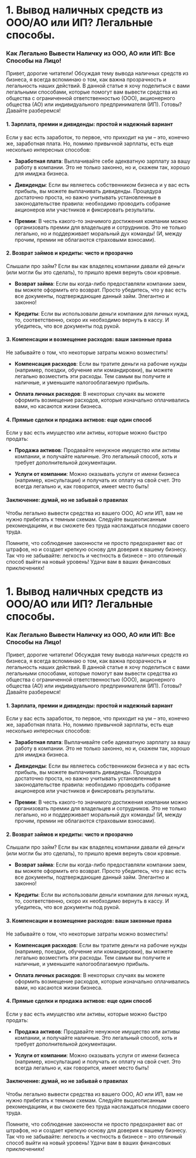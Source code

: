 # 1. Вывод наличных средств из ООО/АО или ИП? Легальные способы.
### Как Легально Вывести Наличку из ООО, АО или ИП: Все Способы на Лицо!

Привет, дорогие читатели! Обсуждая тему вывода наличных средств из бизнеса, я всегда вспоминаю о том, как важна прозрачность и легальность наших действий. В данной статье я хочу поделиться с вами легальными способами, которые помогут вам вывести средства из общества с ограниченной ответственностью (ООО), акционерного общества (АО) или индивидуального предпринимателя (ИП). Готовы? Давайте разберемся!

#### 1. Зарплата, премии и дивиденды: простой и надежный вариант

Если у вас есть заработок, то первое, что приходит на ум – это, конечно же, заработная плата. Но, помимо привычной зарплаты, есть еще несколько интересных способов:

- **Заработная плата**: Выплачивайте себе адекватную зарплату за вашу работу в компании. Это не только законно, но и, скажем так, хорошо для имиджа бизнеса.

- **Дивиденды**: Если вы являетесь собственником бизнеса и у вас есть прибыль, вы можете выплачивать дивиденды. Процедура достаточно проста, но важно учитывать установленные в законодательстве правила: необходимо проводить собрание акционеров или участников и фиксировать результаты.

- **Премии**: В честь какого-то значимого достижения компании можно организовать премии для владельцев и сотрудников. Это не только легально, но и поддерживает моральный дух команды! (И, между прочим, премии не облагаются страховыми взносами).

#### 2. Возврат займов и кредиты: чисто и прозрачно

Слышали про займ? Если вы как владелец компании давали ей деньги (или могли бы это сделать), то пришло время вернуть свои кровные.

- **Возврат займа**: Если вы когда-либо предоставляли компании заем, вы можете оформить его возврат. Просто убедитесь, что у вас есть все документы, подтверждающие данный займ. Элегантно и законно!

- **Кредиты**: Если вы использовали деньги компании для личных нужд, то, соответственно, скоро их необходимо вернуть в кассу. И убедитесь, что все документы под рукой.

#### 3. Компенсации и возмещение расходов: ваши законные права

Не забывайте о том, что некоторые затраты можно возместить!

- **Компенсация расходов**: Если вы тратите деньги на рабочие нужды (например, поездки, обучение или командировки), вы можете легально возместить эти расходы. Тем самым вы получите и наличные, и уменьшите налогооблагаемую прибыль.

- **Оплата личных расходов**: В некоторых случаях вы можете оформить возмещение расходов, которые изначально оплачивались вами, но касаются жизни бизнеса.

#### 4. Прямые сделки и продажа активов: еще один способ

Если у вас есть имущество или активы, которые можно быстро продать:

- **Продажа активов**: Продавайте ненужное имущество или активы компании, и получайте наличные. Это легальный способ, хоть и требует дополнительной документации.

- **Услуги от компании**: Можно оказывать услуги от имени бизнеса (например, консультации) и получать их оплату на свой счет. Это всегда легально и, как говорится, имеет место быть!

#### Заключение: думай, но не забывай о правилах

Чтобы легально вывести средства из вашего ООО, АО или ИП, вам не нужно прибегать к темным схемам. Следуйте вышеописанным рекомендациям, и вы сможете без труда наслаждаться плодами своего труда.

Помните, что соблюдение законности не просто предохраняет вас от штрафов, но и создает крепкую основу для доверия к вашему бизнесу. Так что не забывайте: легкость и честность в бизнесе – это отличный способ выйти на новый уровень! Удачи вам в ваших финансовых приключениях!

# 1. Вывод наличных средств из ООО/АО или ИП? Легальные способы.
### Как Легально Вывести Наличку из ООО, АО или ИП: Все Способы на Лицо!

Привет, дорогие читатели! Обсуждая тему вывода наличных средств из бизнеса, я всегда вспоминаю о том, как важна прозрачность и легальность наших действий. В данной статье я хочу поделиться с вами легальными способами, которые помогут вам вывести средства из общества с ограниченной ответственностью (ООО), акционерного общества (АО) или индивидуального предпринимателя (ИП). Готовы? Давайте разберемся!

#### 1. Зарплата, премии и дивиденды: простой и надежный вариант

Если у вас есть заработок, то первое, что приходит на ум – это, конечно же, заработная плата. Но, помимо привычной зарплаты, есть еще несколько интересных способов:

- **Заработная плата**: Выплачивайте себе адекватную зарплату за вашу работу в компании. Это не только законно, но и, скажем так, хорошо для имиджа бизнеса.

- **Дивиденды**: Если вы являетесь собственником бизнеса и у вас есть прибыль, вы можете выплачивать дивиденды. Процедура достаточно проста, но важно учитывать установленные в законодательстве правила: необходимо проводить собрание акционеров или участников и фиксировать результаты.

- **Премии**: В честь какого-то значимого достижения компании можно организовать премии для владельцев и сотрудников. Это не только легально, но и поддерживает моральный дух команды! (И, между прочим, премии не облагаются страховыми взносами).

#### 2. Возврат займов и кредиты: чисто и прозрачно

Слышали про займ? Если вы как владелец компании давали ей деньги (или могли бы это сделать), то пришло время вернуть свои кровные.

- **Возврат займа**: Если вы когда-либо предоставляли компании заем, вы можете оформить его возврат. Просто убедитесь, что у вас есть все документы, подтверждающие данный займ. Элегантно и законно!

- **Кредиты**: Если вы использовали деньги компании для личных нужд, то, соответственно, скоро их необходимо вернуть в кассу. И убедитесь, что все документы под рукой.

#### 3. Компенсации и возмещение расходов: ваши законные права

Не забывайте о том, что некоторые затраты можно возместить!

- **Компенсация расходов**: Если вы тратите деньги на рабочие нужды (например, поездки, обучение или командировки), вы можете легально возместить эти расходы. Тем самым вы получите и наличные, и уменьшите налогооблагаемую прибыль.

- **Оплата личных расходов**: В некоторых случаях вы можете оформить возмещение расходов, которые изначально оплачивались вами, но касаются жизни бизнеса.

#### 4. Прямые сделки и продажа активов: еще один способ

Если у вас есть имущество или активы, которые можно быстро продать:

- **Продажа активов**: Продавайте ненужное имущество или активы компании, и получайте наличные. Это легальный способ, хоть и требует дополнительной документации.

- **Услуги от компании**: Можно оказывать услуги от имени бизнеса (например, консультации) и получать их оплату на свой счет. Это всегда легально и, как говорится, имеет место быть!

#### Заключение: думай, но не забывай о правилах

Чтобы легально вывести средства из вашего ООО, АО или ИП, вам не нужно прибегать к темным схемам. Следуйте вышеописанным рекомендациям, и вы сможете без труда наслаждаться плодами своего труда.

Помните, что соблюдение законности не просто предохраняет вас от штрафов, но и создает крепкую основу для доверия к вашему бизнесу. Так что не забывайте: легкость и честность в бизнесе – это отличный способ выйти на новый уровень! Удачи вам в ваших финансовых приключениях!